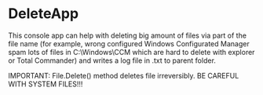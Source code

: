 # DeleteApp
This console app can help with deleting big amount of files via part of the file name (for example, wrong configured Windows Configurated Manager spam lots of files in C:\Windows\CCM which are hard to delete with explorer or Total Commander) and writes a log file in .txt to parent folder.

IMPORTANT:
File.Delete() method deletes file irreversibly.
BE CAREFUL WITH SYSTEM FILES!!!
